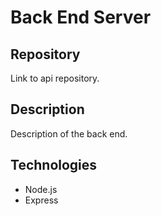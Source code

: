 # Back End Server

## Repository
Link to api repository.

## Description
Description of the back end.

## Technologies
* Node.js
* Express